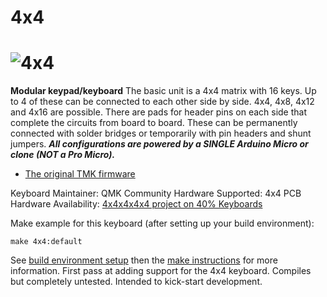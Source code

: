 # 4x4

![4x4](https://2.bp.blogspot.com/-xRZOpwlTT4c/WlOwRIVAecI/AAAAAAACKo4/d75juHTX2W0Nrch7NigssMbagvl3I4w_ACEwYBhgL/s1600/e.jpg)
===

**Modular keypad/keyboard**
The basic unit is a 4x4 matrix with 16 keys. Up to 4 of these can be connected to each other side by side.
4x4, 4x8, 4x12 and 4x16 are possible.
There are pads for header pins on each side that complete the circuits from board to board. These can be permanently connected with solder bridges or temporarily with pin headers and shunt jumpers.
**_All configurations are powered by a SINGLE Arduino Micro or clone (NOT a Pro Micro)._**

* [The original TMK firmware](https://github.com/di0ib/tmk_keyboard/tree/master/keyboard/4x4)

Keyboard Maintainer: QMK Community
Hardware Supported: 4x4 PCB
Hardware Availability: [4x4x4x4x4 project on 40% Keyboards](http://www.40percent.club/2018/01/4x4x4x4x4.html)

Make example for this keyboard (after setting up your build environment):

    make 4x4:default

See [build environment setup](https://docs.qmk.fm/build_environment_setup.html) then the [make instructions](https://docs.qmk.fm/make_instructions.html) for more information.
First pass at adding support for the 4x4 keyboard. Compiles but completely untested. Intended to kick-start development.
